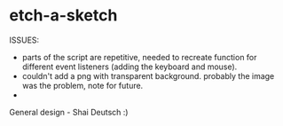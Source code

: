 # etch-a-sketch

ISSUES:
- parts of the script are repetitive, needed to recreate function for different event listeners (adding the keyboard and mouse).
- couldn't add a png with transparent background. probably the image was the problem, note for future.
- 


General design - Shai Deutsch :)